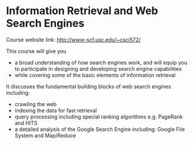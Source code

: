 # Information Retrieval and Web Search Engines

Course website link: http://www-scf.usc.edu/~csci572/

This course will give you
- a broad understanding of how search engines work, and will equip you to participate in designing and developing search engine capabilities
- while covering some of the basic elements of information retrieval

It discusses the fundamental building blocks of web search engines including:
- crawling the web
- indexing the data for fast retrieval
- query processing including special ranking algorithms e.g. PageRank and HITS
- a detailed analysis of the Google Search Engine including: Google File System and Map/Reduce

